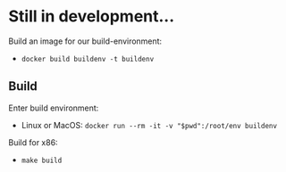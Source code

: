 # Still in development...

Build an image for our build-environment:
 - `docker build buildenv -t buildenv`

## Build

Enter build environment:
 - Linux or MacOS: `docker run --rm -it -v "$pwd":/root/env buildenv`

Build for x86:
 - `make build`

